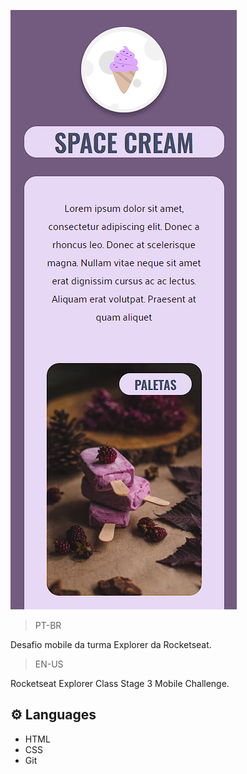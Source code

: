 ![preview](/preview/img.png)

>PT-BR

Desafio mobile da turma Explorer da Rocketseat.

>EN-US


Rocketseat Explorer Class Stage 3 Mobile Challenge.

## ⚙️ Languages

- HTML
- CSS
- Git
